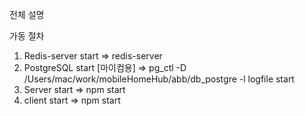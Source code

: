 전체 설명


가동 절차

1. Redis-server start
    => redis-server
2. PostgreSQL start
     [마이컴용]
    => pg_ctl -D /Users/mac/work/mobileHomeHub/abb/db_postgre -l logfile start
3. Server start
    => npm start
4. client start
    => npm start
